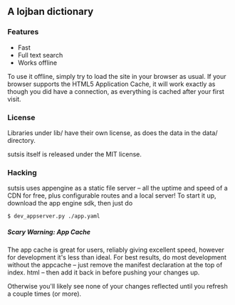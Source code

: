 ## A lojban dictionary

### Features
* Fast
* Full text search
* Works offline

To use it offline, simply try to load the site in your browser as usual. If your browser supports the HTML5 Application Cache, it will work exactly as though you did have a connection, as everything is cached after your first visit.

### License

Libraries under lib/ have their own license, as does the data in the data/ directory.

sutsis itself is released under the MIT license.

### Hacking

sutsis uses appengine as a static file server – all the uptime and speed of
a CDN for free, plus configurable routes and a local server! To start it up,
 download the app engine sdk, then just do

    $ dev_appserver.py ./app.yaml


##### Scary Warning: App Cache

The app cache is great for users, reliably giving excellent speed, however
for development it's less than ideal. For best results, do most development
without the appcache – just remove the manifest declaration at the top of index.
html – then add it back in before pushing your changes up.

Otherwise you'll likely see none of your changes reflected until you refresh
a couple times (or more).

